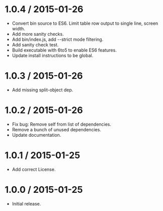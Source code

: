 
1.0.4 / 2015-01-26
==================

  * Convert bin source to ES6. Limit table row output to single line, screen width.
  * Add more sanity checks.
  * Add bin/index.js, add --strict mode filtering.
  * Add sanity check test.
  * Build executable with 6to5 to enable ES6 features.
  * Update install instructions to be global.

1.0.3 / 2015-01-26
==================

  * Add missing split-object dep.

1.0.2 / 2015-01-26
==================

  * Fix bug: Remove self from list of dependencies.
  * Remove a bunch of unused dependencies.
  * Update documentation.

1.0.1 / 2015-01-25
==================

  * Add correct License.

1.0.0 / 2015-01-25
==================

  * Initial release.
